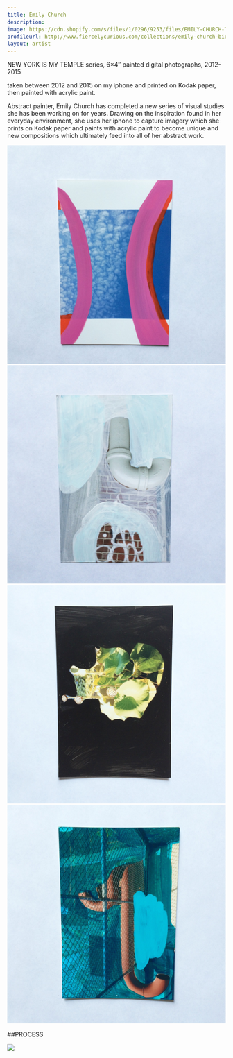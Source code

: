 ```yaml
---
title: Emily Church
description: 
image: https://cdn.shopify.com/s/files/1/0296/9253/files/EMILY-CHURCH-TECH-AS-HANDS-FINAL.jpg?3997688231709010055
profileurl: http://www.fiercelycurious.com/collections/emily-church-bio
layout: artist
---
```

NEW YORK IS MY TEMPLE series, 6×4″ painted digital photographs, 2012-2015

taken between 2012 and 2015 on my iphone and printed on Kodak paper, then painted with acrylic paint.

Abstract painter, Emily Church has completed a new series of visual studies she has been working on for years. Drawing on the inspiration found in her everyday environment, she uses her iphone to capture imagery which she prints on Kodak paper and paints with acrylic paint to become unique and new compositions which ultimately feed into all of her abstract work.

<img src="/images/emily1.jpg"/>
<img src="/images/emily2.jpg"/>
<img src="/images/emily3.jpg"/>
<img src="/images/emily4.jpg"/>

##PROCESS

![](https://cdn.shopify.com/s/files/1/0296/9253/files/11665753_10153527235285555_645821459914412688_n.jpg?7615820089017516610)
